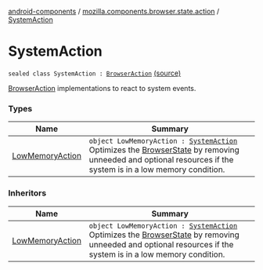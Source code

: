 [android-components](../../index.md) / [mozilla.components.browser.state.action](../index.md) / [SystemAction](./index.md)

# SystemAction

`sealed class SystemAction : `[`BrowserAction`](../-browser-action.md) [(source)](https://github.com/mozilla-mobile/android-components/blob/master/components/browser/state/src/main/java/mozilla/components/browser/state/action/BrowserAction.kt#L27)

[BrowserAction](../-browser-action.md) implementations to react to system events.

### Types

| Name | Summary |
|---|---|
| [LowMemoryAction](-low-memory-action.md) | `object LowMemoryAction : `[`SystemAction`](./index.md)<br>Optimizes the [BrowserState](../../mozilla.components.browser.state.state/-browser-state/index.md) by removing unneeded and optional resources if the system is in a low memory condition. |

### Inheritors

| Name | Summary |
|---|---|
| [LowMemoryAction](-low-memory-action.md) | `object LowMemoryAction : `[`SystemAction`](./index.md)<br>Optimizes the [BrowserState](../../mozilla.components.browser.state.state/-browser-state/index.md) by removing unneeded and optional resources if the system is in a low memory condition. |
